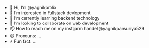- 👋 Hi, I’m @yagnikprolix
- 👀 I’m interested in Fullstack devlopment
- 🌱 I’m currently learning backend technology
- 💞️ I’m looking to collaborate on web development
- 📫 How to reach me on my instgarm handel @yagnikpansuriya529
- 😄 Pronouns: ...
- ⚡ Fun fact: ...

<!---
yagnikprolix/yagnikprolix is a ✨ special ✨ repository because its `README.md` (this file) appears on your GitHub profile.
You can click the Preview link to take a look at your changes.
--->
